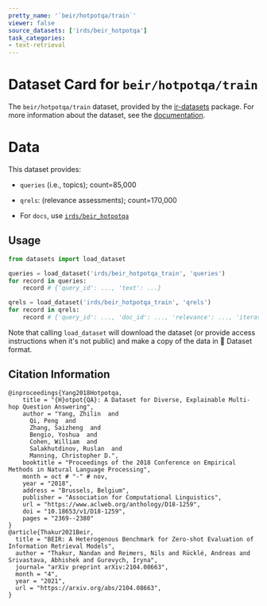 ```yaml
---
pretty_name: '`beir/hotpotqa/train`'
viewer: false
source_datasets: ['irds/beir_hotpotqa']
task_categories:
- text-retrieval
---
```


# Dataset Card for `beir/hotpotqa/train`

The `beir/hotpotqa/train` dataset, provided by the [ir-datasets](https://ir-datasets.com/) package.
For more information about the dataset, see the [documentation](https://ir-datasets.com/beir#beir/hotpotqa/train).

# Data

This dataset provides:
 - `queries` (i.e., topics); count=85,000
 - `qrels`: (relevance assessments); count=170,000

 - For `docs`, use [`irds/beir_hotpotqa`](https://huggingface.co/datasets/irds/beir_hotpotqa)

## Usage

```python
from datasets import load_dataset

queries = load_dataset('irds/beir_hotpotqa_train', 'queries')
for record in queries:
    record # {'query_id': ..., 'text': ...}

qrels = load_dataset('irds/beir_hotpotqa_train', 'qrels')
for record in qrels:
    record # {'query_id': ..., 'doc_id': ..., 'relevance': ..., 'iteration': ...}

```

Note that calling `load_dataset` will download the dataset (or provide access instructions when it's not public) and make a copy of the
data in 🤗 Dataset format.

## Citation Information

```
@inproceedings{Yang2018Hotpotqa,
    title = "{H}otpot{QA}: A Dataset for Diverse, Explainable Multi-hop Question Answering",
    author = "Yang, Zhilin  and
      Qi, Peng  and
      Zhang, Saizheng  and
      Bengio, Yoshua  and
      Cohen, William  and
      Salakhutdinov, Ruslan  and
      Manning, Christopher D.",
    booktitle = "Proceedings of the 2018 Conference on Empirical Methods in Natural Language Processing",
    month = oct # "-" # nov,
    year = "2018",
    address = "Brussels, Belgium",
    publisher = "Association for Computational Linguistics",
    url = "https://www.aclweb.org/anthology/D18-1259",
    doi = "10.18653/v1/D18-1259",
    pages = "2369--2380"
}
@article{Thakur2021Beir,
  title = "BEIR: A Heterogenous Benchmark for Zero-shot Evaluation of Information Retrieval Models",
  author = "Thakur, Nandan and Reimers, Nils and Rücklé, Andreas and Srivastava, Abhishek and Gurevych, Iryna", 
  journal= "arXiv preprint arXiv:2104.08663",
  month = "4",
  year = "2021",
  url = "https://arxiv.org/abs/2104.08663",
}
```
